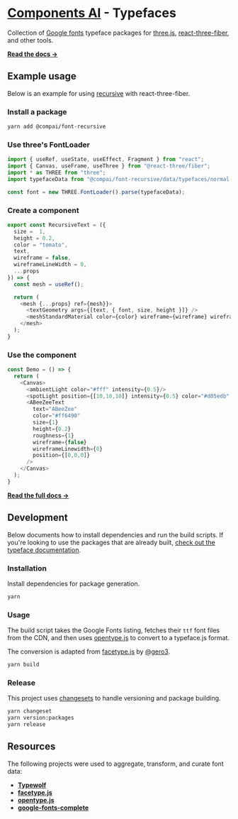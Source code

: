 # [Components AI](https://components.ai) - Typefaces

Collection of [Google fonts](https://fonts.google.com) typeface
packages for [three.js](https://threejs.org/),
[react-three-fiber](https://github.com/pmndrs/react-three-fiber),
and other tools.

[**Read the docs &rarr;**](https://components.ai/docs/typefaces)

## Example usage

Below is an example for using [recursive](https://components.ai/docs/typefaces/recursive)
with react-three-fiber.

### Install a package

```sh
yarn add @compai/font-recursive
```

### Use three's FontLoader

```js
import { useRef, useState, useEffect, Fragment } from "react";
import { Canvas, useFrame, useThree } from "@react-three/fiber";
import * as THREE from "three";
import typefaceData from "@compai/font-recursive/data/typefaces/normal-400.json";

const font = new THREE.FontLoader().parse(typefaceData);
```

### Create a component

```js
export const RecursiveText = ({
  size =  1,
  height = 0.2,
  color = "tomato",
  text,
  wireframe = false,
  wireframeLineWidth = 0,
  ...props
}) => {
  const mesh = useRef();

  return (
    <mesh {...props} ref={mesh}}>
      <textGeometry args={[text, { font, size, height }]} />
      <meshStandardMaterial color={color} wireframe={wireframe} wireframeLinewidth={wireframeLinewidth} />
    </mesh>
  );
}
```

### Use the component

```js
const Demo = () => {
  return (
    <Canvas>
      <ambientLight color="#fff" intensity={0.5}/>
      <spotLight position={[10,10,10]} intensity={0.5} color="#d05edb"
      <ABeeZeeText
        text="ABeeZee"
        color="#ff6490"
        size={1}
        height={0.2}
        roughness={1}
        wireframe={false}
        wireframeLinewidth={0}
        position={[0,0,0]}
      />
    </Canvas>
  );
}
```

[**Read the full docs &rarr;**](https://components.ai/docs/typefaces)

## Development

Below documents how to install dependencies and run the build scripts. If
you're looking to use the packages that are already built,
[check out the typeface documentation](https://components.ai/docs/typefaces).

### Installation

Install dependencies for package generation.

```sh
yarn
```

### Usage

The build script takes the Google Fonts listing, fetches their `ttf` font
files from the CDN, and then uses
[opentype.js](https://github.com/opentypejs/opentype.js) to convert to a
typeface.js format.

The conversion is adapted from
[facetype.js](https://github.com/gero3/facetype.js/blob/ce2f078003edbb5fd494fe7277face2f312567ca/LICENSE)
by [@gero3](https://github.com/gero3).

```sh
yarn build
```

### Release

This project uses [changesets](https://github.com/atlassian/changesets) to
handle versioning and package building.

```sh
yarn changeset
yarn version:packages
yarn release
```

## Resources

The following projects were used to aggregate, transform, and curate font data:

- [**Typewolf**](https://www.typewolf.com/google-fonts)
- [**facetype.js**](https://gero3.github.io/facetype.js/)
- [**opentype.js**](https://github.com/opentypejs/opentype.js)
- [**google-fonts-complete**](https://github.com/jonathantneal/google-fonts-complete)
